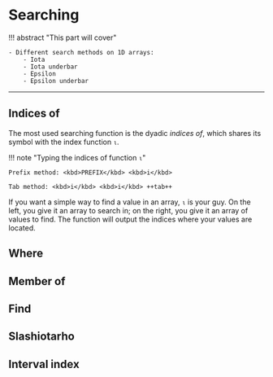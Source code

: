 # Searching

!!! abstract "This part will cover"
    
    - Different search methods on 1D arrays:
        - Iota
        - Iota underbar
        - Epsilon
        - Epsilon underbar

---

## Indices of

The most used searching function is the dyadic _indices of_, which shares its symbol with the index function `⍳`.

!!! note "Typing the indices of function `⍳`"

    Prefix method: <kbd>PREFIX</kbd> <kbd>i</kbd>

    Tab method: <kbd>i</kbd> <kbd>i</kbd> ++tab++

If you want a simple way to find a value in an array, `⍳` is your guy.
On the left, you give it an array to search in; on the right, you give it an array of values to find.
The function will output the indices where your values are located.


## Where



## Member of



## Find



## Slashiotarho



## Interval index
